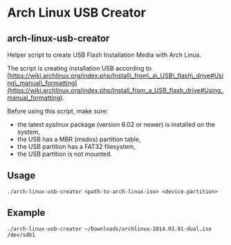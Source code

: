 Arch Linux USB Creator
======================

arch-linux-usb-creator
----------------------

Helper script to create USB Flash Installation Media with Arch Linux.

The script is creating installation USB according to [https://wiki.archlinux.org/index.php/Install\_from\_a\_USB\_flash\_drive#Using\_manual\_formatting](https://wiki.archlinux.org/index.php/Install_from_a_USB_flash_drive#Using_manual_formatting).

Before using this script, make sure:

* the latest *syslinux* package (version 6.02 or newer) is installed on the system,
* the USB has a MBR (msdos) partition table,
* the USB partition has a FAT32 filesystem,
* the USB partition is not mounted.

Usage
-----

`./arch-linux-usb-creator <path-to-arch-linux-iso> <device-partition>`

Example
-------

`./arch-linux-usb-creator ~/Downloads/archlinux-2014.03.01-dual.iso /dev/sdb1`
